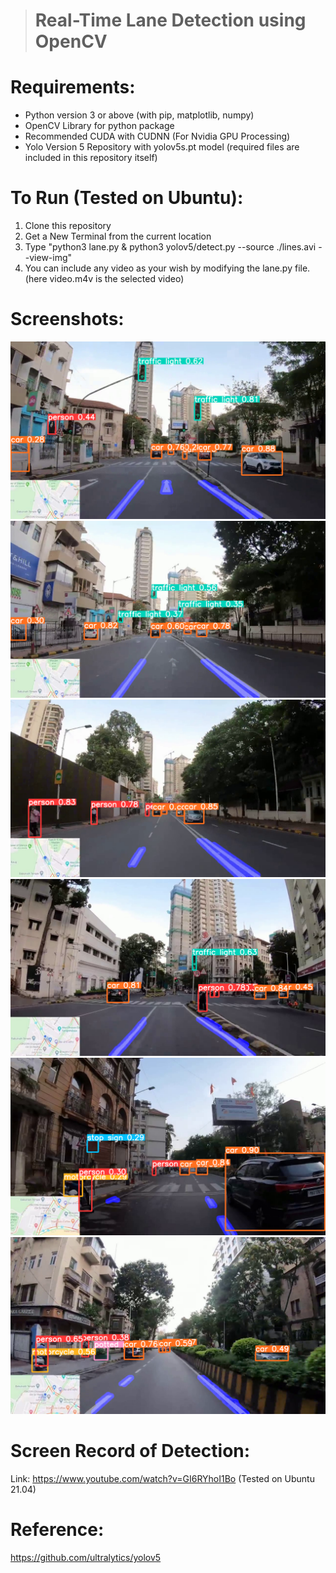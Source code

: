 ># Real-Time Lane Detection using OpenCV

# Requirements:

* Python version 3 or above (with pip, matplotlib, numpy)
* OpenCV Library for python package
* Recommended CUDA with CUDNN (For Nvidia GPU Processing)
* Yolo Version 5 Repository with yolov5s.pt model (required files are  included in this repository itself) 

# To Run (Tested on Ubuntu):

1. Clone this repository
2. Get a New Terminal from the current location
3. Type "python3 lane.py & python3 yolov5/detect.py --source ./lines.avi --view-img"
4. You can include any video as your wish by modifying the lane.py file. (here video.m4v is the selected video)


# Screenshots:

![Screenshot 1](results/ss1.png)
![Screenshot 2](results/ss2.png)
![Screenshot 3](results/ss3.png)
![Screenshot 4](results/ss4.png)
![Screenshot 5](results/ss5.png)
![Screenshot 6](results/ss6.png)


# Screen Record of Detection:

Link: https://www.youtube.com/watch?v=GI6RYhoI1Bo
(Tested on Ubuntu 21.04)

# Reference:

https://github.com/ultralytics/yolov5


